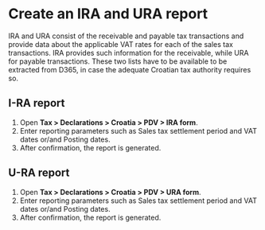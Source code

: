 # Create an IRA and URA report

IRA and URA consist of the receivable and payable tax transactions and provide data about the applicable VAT rates for each of the sales tax transactions. IRA provides such information for the receivable, while URA for payable transactions. These two lists have to be available to be extracted from D365, in case the adequate Croatian tax authority requires so.
 
## I-RA report 

1. Open **Tax > Declarations > Croatia  > PDV > IRA form**.
2. Enter reporting parameters such as Sales tax settlement period and VAT dates or/and Posting dates. 
3. After confirmation, the report is generated. 

## U-RA report 

1. Open **Tax > Declarations > Croatia > PDV > URA form**.
2. Enter reporting parameters such as Sales tax settlement period and VAT dates or/and Posting dates. 
3. After confirmation, the report is generated. 